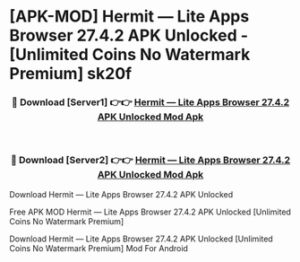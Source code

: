 # [APK-MOD] Hermit — Lite Apps Browser 27.4.2 APK Unlocked - [Unlimited Coins No Watermark Premium] sk20f



<div align="center">
<h3>🔴 Download [Server1] 👉👉 <a href="https://momento.my/?title=Hermit_—_Lite_Apps_Browser_27.4.2_APK_Unlocked">Hermit — Lite Apps Browser 27.4.2 APK Unlocked Mod Apk</a></h3><br>

<h3>🔴 Download [Server2] 👉👉 <a href="https://momento.my/?title=Hermit_—_Lite_Apps_Browser_27.4.2_APK_Unlocked">Hermit — Lite Apps Browser 27.4.2 APK Unlocked Mod Apk</a></h3>
</div>



Download Hermit — Lite Apps Browser 27.4.2 APK Unlocked 

Free APK MOD Hermit — Lite Apps Browser 27.4.2 APK Unlocked [Unlimited Coins No Watermark Premium]

Download Hermit — Lite Apps Browser 27.4.2 APK Unlocked [Unlimited Coins No Watermark Premium] Mod For Android
